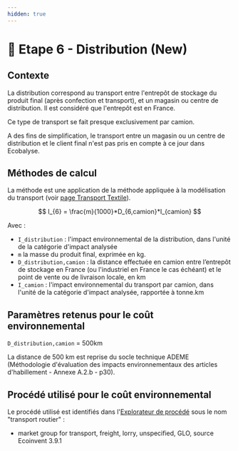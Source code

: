 ```yaml
---
hidden: true
---
```


# 🚚 Etape 6 - Distribution (New)

## Contexte

La distribution correspond au transport entre l'entrepôt de stockage du produit final (après confection et transport), et un magasin ou centre de distribution. Il est considéré que l'entrepôt est en France.

Ce type de transport se fait presque exclusivement par camion.

A des fins de simplification, le transport entre un magasin ou un centre de distribution et le client final n'est pas pris en compte à ce jour dans Ecobalyse.

## Méthodes de calcul

La méthode est une application de la méthode appliquée à la modélisation du transport (voir [page Transport Textile](https://fabrique-numerique.gitbook.io/ecobalyse/~/revisions/PtzPKtOEZalbhnlYU97d/textile/cycle-de-vie-des-produits-textiles/transport-textile)).

$$
I_{6} = \frac{m}{1000}*D_{6,camion}*I_{camion}
$$

Avec :

* `I_distribution` : l'impact environnemental de la distribution, dans l'unité de la catégorie d'impact analysée
* `m` la masse du produit final, exprimée en kg.
* `D_distribution,camion` : la distance effectuée en camion entre l’entrepôt de stockage en France (ou l'industriel en France le cas échéant) et le point de vente ou de livraison locale, en km
* `I_camion` : l'impact environnemental du transport par camion, dans l'unité de la catégorie d'impact analysée, rapportée à tonne.km

## Paramètres retenus pour le coût environnemental

`D_distribution,camion` = 500km

La distance de 500 km est reprise du socle technique ADEME (Méthodologie d'évaluation des impacts environnementaux des articles d'habillement - Annexe A.2.b - p30).

## Procédé utilisé pour le coût environnemental

Le procédé utilisé est identifiés dans l'[Explorateur de procédé](https://ecobalyse.beta.gouv.fr/#/explore/textile/textile-processes) sous le nom "transport routier" :&#x20;

* market group for transport, freight, lorry, unspecified, GLO, source Ecoinvent 3.9.1


